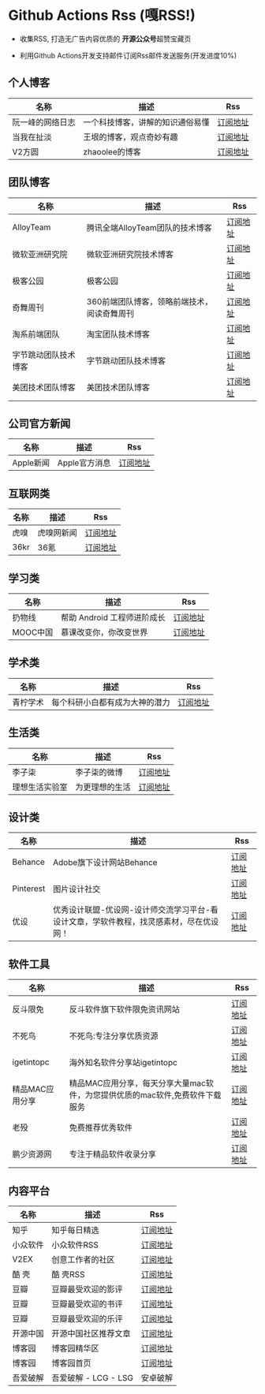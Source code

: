 # Github Actions Rss (嘎RSS!)

- 收集RSS, 打造无广告内容优质的 **开源公众号**超赞宝藏页

- 利用Github Actions开发支持邮件订阅Rss邮件发送服务(开发进度10%)

## 个人博客

| 名称  | 描述 | Rss  |
| --- | --- | --- |
| 阮一峰的网络日志 | 一个科技博客，讲解的知识通俗易懂 | [订阅地址](http://www.ruanyifeng.com/blog/atom.xml) |
| 当我在扯淡 | 王垠的博客，观点奇妙有趣 | [订阅地址](https://yinwang1.wordpress.com/feed/) |
| V2方圆 | zhaoolee的博客  | [订阅地址](https://www.v2fy.com/feed/) |



## 团队博客

| 名称  | 描述 | Rss  |
| --- | --- | --- |
| AlloyTeam | 腾讯全端AlloyTeam团队的技术博客 | [订阅地址](http://www.alloyteam.com/feed/) |
| 微软亚洲研究院 | 微软亚洲研究院技术博客 | [订阅地址](https://www.msra.cn/feed) |
| 极客公园 | 极客公园  | [订阅地址](https://www.geekpark.net/rss) |
| 奇舞周刊 | 360前端团队博客，领略前端技术，阅读奇舞周刊  | [订阅地址](https://weekly.75.team/rss) |
| 淘系前端团队 | 淘宝团队技术博客 | [订阅地址](https://weekly.75.team/rss) |
| 字节跳动团队技术博客 | 字节跳动团队技术博客 | [订阅地址](https://blog.csdn.net/ByteDanceTech/rss/list) |
| 美团技术团队博客 | 美团技术团队博客 | [订阅地址](https://tech.meituan.com/feed/)  |

## 公司官方新闻

| 名称  | 描述 | Rss  |
| --- | --- | --- |
| Apple新闻 | Apple官方消息 | [订阅地址](https://www.apple.com/newsroom/rss-feed.rss) |


## 互联网类

| 名称  | 描述 | Rss  |
| --- | --- | --- |
| 虎嗅 | 虎嗅网新闻 | [订阅地址](https://www.huxiu.com/rss/0.xml) |
| 36kr | 36氪 | [订阅地址](https://www.36kr.com/feed) |


## 学习类

| 名称  | 描述 | Rss  |
| --- | --- | --- |
| 扔物线 | 帮助 Android 工程师进阶成长 | [订阅地址](https://rengwuxian.com/feed) |
| MOOC中国 | 慕课改变你，你改变世界  | [订阅地址](https://www.mooc.cn/feed) |

## 学术类

| 名称  | 描述 | Rss  |
| --- | --- | --- |
| 青柠学术 | 每个科研小白都有成为大神的潜力 | [订阅地址](https://iseex.github.io/feed) |


## 生活类

| 名称  | 描述 | Rss  |
| --- | --- | --- |
| 李子柒 | 李子柒的微博 | [订阅地址](https://rsshub.app/weibo/user/2970452952) |
| 理想生活实验室 | 为更理想的生活 | [订阅地址](https://www.toodaylab.com/rss) |

## 设计类
| 名称  | 描述 | Rss  |
| --- | --- | --- |
| Behance |  Adobe旗下设计网站Behance | [订阅地址](https://www.behance.net/feeds/projects) |
| Pinterest |  图片设计社交 | [订阅地址](https://newsroom.pinterest.com/en/feed/posts.xml) |
| 优设 |  优秀设计联盟-优设网-设计师交流学习平台-看设计文章，学软件教程，找灵感素材，尽在优设网！ | [订阅地址](https://www.uisdc.com/feed) |

## 软件工具

| 名称  | 描述 | Rss  |
| --- | --- | --- |
| 反斗限免 | 反斗软件旗下软件限免资讯网站 | [订阅地址](https://free.apprcn.com/feed/) |
| 不死鸟 | 不死鸟:专注分享优质资源 | [订阅地址](https://iao.su/feed) |
| igetintopc | 海外知名软件分享站igetintopc | [订阅地址](https://igetintopc.com/feed/) |
| 精品MAC应用分享 | 精品MAC应用分享，每天分享大量mac软件，为您提供优质的mac软件,免费软件下载服务 | [订阅地址](https://xclient.info/feed) |
| 老殁 | 免费推荐优秀软件 | [订阅地址](https://www.mpyit.com/feed) |
| 鹏少资源网 | 专注于精品软件收录分享 | [订阅地址](https://vip.jokerps.com/feed) |


## 内容平台

| 名称  | 描述 | Rss  |
| --- | --- | --- |
| 知乎 | 知乎每日精选 | [订阅地址](https://www.zhihu.com/rss) |
| 小众软件 | 小众软件RSS | [订阅地址](https://www.appinn.com/feed/) |
| V2EX | 创意工作者的社区 | [订阅地址](https://www.v2ex.com/index.xml) |
| 酷 壳 | 酷 壳RSS | [订阅地址](https://coolshell.cn/feed) |
| 豆瓣 | 豆瓣最受欢迎的影评 | [订阅地址](https://www.douban.com/feed/review/movie) |
| 豆瓣 | 豆瓣最受欢迎的书评 | [订阅地址](https://www.douban.com/feed/review/book) |
| 豆瓣 | 豆瓣最受欢迎的乐评 | [订阅地址](https://www.douban.com/feed/review/music) |
| 开源中国 | 开源中国社区推荐文章 | [订阅地址](https://www.oschina.net/blog/rss) |
| 博客园 | 博客园精华区 | [订阅地址](http://feed.cnblogs.com/blog/picked/rss) |
| 博客园 | 博客园首页 | [订阅地址](http://feed.cnblogs.com/blog/sitehome/rss) |
| 吾爱破解 | 吾爱破解 - LCG - LSG |安卓破解|病毒分析|www.52pojie.cn - 导读 - 最新精华 | [订阅地址](https://www.52pojie.cn/forum.php?mod=guide&view=digest&rss=1) |
